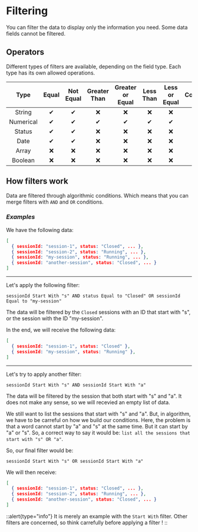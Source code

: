 # Filtering

You can filter the data to display only the information you need. Some data fields cannot be filtered.

## Operators

Different types of filters are available, depending on the field type. Each type has its own allowed operations. 

| Type | Equal | Not Equal | Greater Than | Greater or Equal | Less Than | Less or Equal | Contains | Not Contains | Start With | End With | Before | Before Or Equal | After | After Or Equal | Is |
| :---: | :---: | :---: | :---: | :---: | :---: | :---: | :---: | :---: | :---: | :---: | :---: | :---: | :---: | :---: | :---: |
| String | ✔ | ✔ | ❌ | ❌ | ❌ | ❌ | ✔ | ✔ | ✔ | ✔ | ✔ | ❌ | ❌ | ❌ | ❌ | ❌ |
| Numerical | ✔ | ✔ | ✔ | ✔ | ✔ | ✔ | ❌ | ❌ | ❌ | ❌ | ❌ | ❌ | ❌ | ❌ | ❌ |
| Status | ✔ | ✔ | ❌ | ❌ | ❌ | ❌ | ❌ | ❌ | ❌ | ❌ | ❌ | ❌ | ❌ | ❌ | ❌ |
| Date | ✔ | ✔ | ❌ | ❌ | ❌ | ❌ | ❌ | ❌ | ❌ | ❌ | ✔ | ✔ | ✔ | ✔ | ❌ |
| Array | ❌ | ❌ | ❌ | ❌ | ❌ | ❌ | ✔ | ✔ | ❌ | ❌ | ❌ | ❌ | ❌ | ❌ | ❌ |
| Boolean | ❌ | ❌ | ❌ | ❌ | ❌ | ❌ | ❌ | ❌ | ❌ | ❌ | ❌ | ❌ | ❌ | ❌ | ✔ |

## How filters work

Data are filtered through algorithmic conditions. Which means that you can merge filters with `AND` and `OR` conditions.

### *Examples*

We have the following data:

```json
[
  { sessionId: "session-1", status: "Closed", ... },
  { sessionId: "session-2", status: "Running", ... },
  { sessionId: "my-session", status: "Running", ... },
  { sessionId: "another-session", status: "Closed", ... }
]
```

---
Let's apply the following filter:

```
sessionId Start With "s" AND status Equal to "Closed" OR sessionId Equal to "my-session"
```

The data will be filtered by the `Closed` sessions with an ID that start with "s", or the session with the ID "my-session".

In the end, we will receive the following data:

```json
[
  { sessionId: "session-1", status: "Closed" },
  { sessionId: "my-session", status: "Running" },
]
```
---
Let's try to apply another filter:
```
sessionId Start With "s" AND sessionId Start With "a"
```

The data will be filtered by the session that both start with "s" and "a". It does not make any sense, so we will recevied an empty list of data.

We still want to list the sessions that start with "s" and "a". But, in algorithm, we have to be carreful on how we build our conditions. Here, the problem is that a word cannot start by "a" and "s" at the same time. But it can start by "a" or "s". So, a correct way to say it would be: `list all the sessions that start with "s" OR "a"`.

So, our final filter would be:
```
sessionId Start With "s" OR sessionId Start With "a"
```

We will then receive:
```json
[
  { sessionId: "session-1", status: "Closed", ... },
  { sessionId: "session-2", status: "Running", ... },
  { sessionId: "another-session", status: "Closed", ... }
]
```

::alert{type="info"}
It is merely an example with the `Start With` filter. Other filters are concerned, so think carrefully before applying a filter !
::